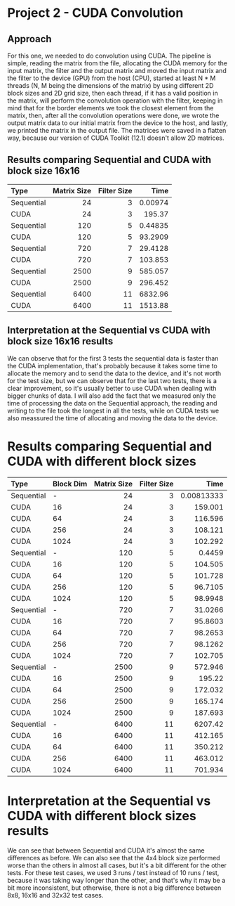 # Project 2 - CUDA Convolution

## Approach

For this one, we needed to do convolution using CUDA. The pipeline is simple, reading the matrix from the file, allocating the CUDA memory for the input matrix, the filter and the output matrix and moved the input matrix and the filter to the device (GPU) from the host (CPU), started at least N * M threads (N, M being the dimensions of the matrix) by using different 2D block sizes and 2D grid size, then each thread, if it has a valid position in the matrix, will perform the convolution operation with the filter, keeping in mind that for the border elements we took the closest element from the matrix, then, after all the convolution operations were done, we wrote the output matrix data to our initial matrix from the device to the host, and lastly, we printed the matrix in the output file. The matrices were saved in a flatten way, because our version of CUDA Toolkit (12.1) doesn't allow 2D matrices.

## Results comparing Sequential and CUDA with block size 16x16

| Type       |   Matrix Size |   Filter Size |       Time |
|:-----------|--------------:|--------------:|-----------:|
| Sequential |            24 |             3 |    0.00974 |
| CUDA       |            24 |             3 |  195.37    |
| Sequential |           120 |             5 |    0.44835 |
| CUDA       |           120 |             5 |   93.2909  |
| Sequential |           720 |             7 |   29.4128  |
| CUDA       |           720 |             7 |  103.853   |
| Sequential |          2500 |             9 |  585.057   |
| CUDA       |          2500 |             9 |  296.452   |
| Sequential |          6400 |            11 | 6832.96    |
| CUDA       |          6400 |            11 | 1513.88    |


## Interpretation at the Sequential vs CUDA with block size 16x16 results
We can observe that for the first 3 tests the sequential data is faster than the CUDA implementation, that's probably because it takes some time to allocate the memory and to send the data to the device, and it's not worth for the test size, but we can observe that for the last two tests, there is a clear improvement, so it's usually better to use CUDA when dealing with bigger chunks of data. I will also add the fact that we measured only the time of processing the data on the Sequential approach, the reading and writing to the file took the longest in all the tests, while on CUDA tests we also meassured the time of allocating and moving the data to the device.

# Results comparing Sequential and CUDA with different block sizes
| Type       | Block Dim   |   Matrix Size |   Filter Size |          Time |
|:-----------|:------------|--------------:|--------------:|--------------:|
| Sequential | -           |            24 |             3 |    0.00813333 |
| CUDA       | 16          |            24 |             3 |  159.001      |
| CUDA       | 64          |            24 |             3 |  116.596      |
| CUDA       | 256         |            24 |             3 |  108.121      |
| CUDA       | 1024        |            24 |             3 |  102.292      |
| Sequential | -           |           120 |             5 |    0.4459     |
| CUDA       | 16          |           120 |             5 |  104.505      |
| CUDA       | 64          |           120 |             5 |  101.728      |
| CUDA       | 256         |           120 |             5 |   96.7105     |
| CUDA       | 1024        |           120 |             5 |   98.9948     |
| Sequential | -           |           720 |             7 |   31.0266     |
| CUDA       | 16          |           720 |             7 |   95.8603     |
| CUDA       | 64          |           720 |             7 |   98.2653     |
| CUDA       | 256         |           720 |             7 |   98.1262     |
| CUDA       | 1024        |           720 |             7 |  102.705      |
| Sequential | -           |          2500 |             9 |  572.946      |
| CUDA       | 16          |          2500 |             9 |  195.22       |
| CUDA       | 64          |          2500 |             9 |  172.032      |
| CUDA       | 256         |          2500 |             9 |  165.174      |
| CUDA       | 1024        |          2500 |             9 |  187.693      |
| Sequential | -           |          6400 |            11 | 6207.42       |
| CUDA       | 16          |          6400 |            11 |  412.165      |
| CUDA       | 64          |          6400 |            11 |  350.212      |
| CUDA       | 256         |          6400 |            11 |  463.012      |
| CUDA       | 1024        |          6400 |            11 |  701.934      |

# Interpretation at the Sequential vs CUDA with different block sizes results
We can see that between Sequential and CUDA it's almost the same differences as before. We can also see that the 4x4 block size performed worse than the others in almost all cases, but it's a bit different for the other tests. For these test cases, we used 3 runs / test instead of 10 runs / test, because it was taking way longer than the other, and that's why it may be a bit more inconsistent, but otherwise, there is not a big difference between 8x8, 16x16 and 32x32 test cases.